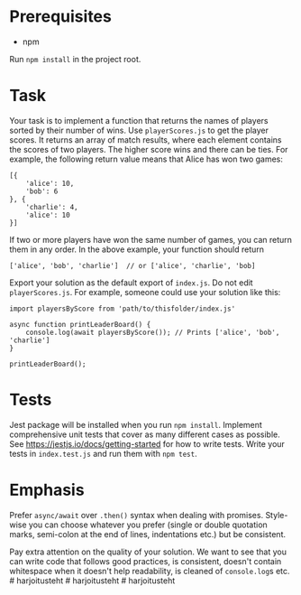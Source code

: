 # Prerequisites
* npm

Run `npm install` in the project root.

# Task
Your task is to implement a function that returns the names of players sorted by their number of wins. Use `playerScores.js` to get the player scores. It returns an array of match results, where each element contains the scores of two players. The higher score wins and there can be ties. For example, the following return value means that Alice has won two games: 
```
[{
    'alice': 10, 
    'bob': 6
}, {
    'charlie': 4, 
    'alice': 10
}]
```
If two or more players have won the same number of games, you can return them in any order. In the above example, your function should return 
```
['alice', 'bob', 'charlie']  // or ['alice', 'charlie', 'bob]
```

Export your solution as the default export of `index.js`. Do not edit `playerScores.js`. For example, someone could use your solution like this:
```
import playersByScore from 'path/to/thisfolder/index.js'

async function printLeaderBoard() {
    console.log(await playersByScore()); // Prints ['alice', 'bob', 'charlie']
}

printLeaderBoard();
```

# Tests
Jest package will be installed when you run `npm install`. Implement comprehensive unit tests that cover as many different cases as possible. See https://jestjs.io/docs/getting-started for how to write tests. Write your tests in `index.test.js` and run them with `npm test`.

# Emphasis
Prefer `async/await` over `.then()` syntax when dealing with promises. Style-wise you can choose whatever you prefer (single or double quotation marks, semi-colon at the end of lines, indentations etc.) but be consistent.

Pay extra attention on the quality of your solution. We want to see that you can write code that follows good practices, is consistent, doesn't contain whitespace when it doesn't help readability, is cleaned of `console.log`s etc.
#   h a r j o i t u s t e h t  
 #   h a r j o i t u s t e h t  
 #   h a r j o i t u s t e h t  
 